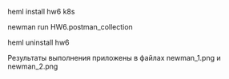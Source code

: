 heml install hw6 k8s

newman run HW6.postman_collection

heml uninstall hw6



Результаты выполнения приложены в файлах newman_1.png и newman_2.png
